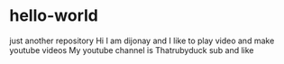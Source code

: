 # hello-world
just another repository
Hi I am dijonay and I like to play video and make youtube videos
My youtube channel is Thatrubyduck sub and like 
